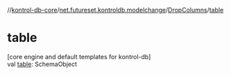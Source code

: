 //[kontrol-db-core](../../../index.md)/[net.futureset.kontroldb.modelchange](../index.md)/[DropColumns](index.md)/[table](table.md)

# table

[core engine and default templates for kontrol-db]\
val [table](table.md): SchemaObject

